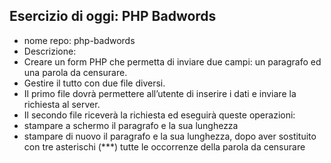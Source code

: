 ## Esercizio di oggi: PHP Badwords
- nome repo: php-badwords
- Descrizione:
- Creare un form PHP che permetta di inviare due campi: un paragrafo ed una parola da censurare.
- Gestire il tutto con due file diversi.
- Il primo file dovrà permettere all’utente di inserire i dati e inviare la richiesta al server.
- Il secondo file riceverà la richiesta ed eseguirà queste operazioni:
- stampare a schermo il paragrafo e la sua lunghezza
- stampare di nuovo il paragrafo e la sua lunghezza, dopo aver sostituito con tre asterischi (***) tutte le occorrenze della parola da censurare